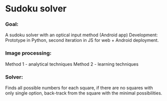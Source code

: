 
# Sudoku solver

### Goal:
A sudoku solver with an optical input method (Android app)
Development:
Prototype in Python, second iteration in JS for web + Android deployment.

### Image processing:
Method 1 - analytical techniques
Method 2 - learning techniques

### Solver:
Finds all possible numbers for each square, if there are no squares with only single option, back-track from the square
with the minimal possibilities.
